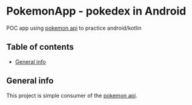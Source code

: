 # PokemonApp - pokedex in Android
POC app using [pokemon api](https://pokeapi.co/docs/v2) to practice android/kotlin
## Table of contents
* [General info](#general-info)
<!--* [Technologies](#technologies)
* [Setup](#setup)-->

## General info
This project is simple consumer of the [pokemon api](https://pokeapi.co/docs/v2).

<!--## Technologies
Project is created with:
* Lorem version: 12.3
* Ipsum version: 2.33
* Ament library version: 999

## Setup
To run this project, install it locally using npm:
-->
